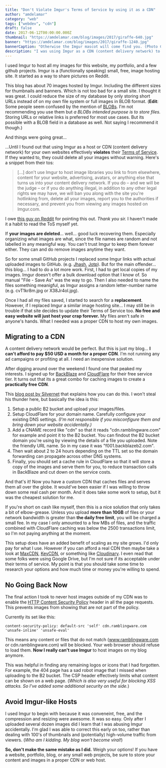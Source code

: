 ```yaml
---
title: "Don't Violate Imgur's Terms of Service by using it as a CDN"
author: "amdelamar"
category: "web"
tags: ["webdev", "cdn"]
draft: false
date: 2017-06-12T00:00:00.000Z
thumbnail: "https://amdelamar.com/blog/images/2017/giraffe-640.jpg"
banner: "https://amdelamar.com/blog/images/2017/giraffe-1240.jpg"
bannerCaption: "Otherwise the Imgur mascot will come find you. (Photo Credit: GregMontani)"
description: "I was using Imgur as a CDN (content delivery network) to host all my images for my websites. Don't make the same mistake I did!"
---
```


I used Imgur to host all my images for this website, my portfolio, and a few github projects. Imgur is a (functionally speaking) small, free, image hosting site. It started as a way to share pictures on Reddit.

This blog has about 70 images hosted by Imgur. Including the different sizes for thumbnails and banners. Which is not too bad for a small site. I thought it was great. I could reduce the size of my database by only storing short URLs instead of on my own file system or full images in BLOB format. (**Edit**: Some people seem confused by the mention of [BLOBs](https://en.wikipedia.org/wiki/Binary_large_object). I'm not recommending you use them but _a BLOBs intended purpose _is_ to store files._ Storing URLs or relative links is preferred for most use cases. But its possible with a BLOB field in a database as well. Not saying I recommend it though.)

And things were going great...

...Until I found out that using Imgur as a host or CDN (content delivery network) for your own websites effectively **violates** their [Terms of Service](https://imgur.com/tos). If they wanted to, they could delete all your images without warning. Here's a snippet from their tos:

> [...] don't use Imgur to host image libraries you link to from elsewhere, content for your website, advertising, avatars, or anything else that turns us into your content delivery network. If you do – and we will be the judge – or if you do anything illegal, in addition to any other legal rights we may have, we will ban you along with the site you're hotlinking from, delete all your images, report you to the authorities if necessary, and prevent you from viewing any images hosted on Imgur.com.

I owe [this guy on Reddit](https://www.reddit.com/r/webdev/comments/2qhf7z/is_there_any_reason_not_to_use_imgur_as_a_host/) for pointing this out. _Thank you sir._ I haven't made it a habit to read the ToS myself yet.

If **your images are deleted**... well... good luck recovering them. Especially organizing what images are what, since the file names are random and not labelled in any meanigful way. You can't trust Imgur to keep them forever either. They can and do remove images anytime they want.

So for some small GitHub projects I replaced some Imgur links with actual uploaded images to GitHub. (e.g. [Jhash](https://amdelamar.com/jhash/), [Jotp](https://amdelamar.com/jotp/)). But for the main offender... this blog... I had to do a lot more work. First, I had to get local copies of my images. Imgur doesn't offer a bulk download option that I know of. So manual "File - Save As" was the way to go. Then I also needed to name the files something meanigful, as Imgur assigns a random letter-number name (e.g. cvT1kr8m.jpg or X38Jr4ol.jpg).

Once I had all my files saved, I started to search for a **replacement**. However, if I replaced Imgur a similar image hosting site... I may still be in trouble if that site decides to update their Terms of Service too. **No free and easy website will just host your crap forever.** My files aren't safe in anyone's hands. What I needed was a proper CDN to host my own images.

## Migrating to a CDN

A content delivery network would be perfect. But this is just my blog... **I can't afford to pay $50 USD a month for a proper CDN**. I'm not running any ad campaigns or profiting at all. I need an inexpensive solution.

After digging around over the weekend I found one that peaked my interests. I signed up for [BackBlaze](https://secure.backblaze.com/b2_buckets.htm) and [CloudFlare](https://www.cloudflare.com/) for their free service tier. It turns out that its a great combo for caching images to create a **practically free CDN**.

This [blog post by Silvernet](https://silversuit.net/blog/2016/04/how-to-set-up-a-practically-free-cdn/) that explains how you can do this. I won't steal his thunder here, but basically the idea is this:

1. Setup a public B2 bucket and upload your images/files.
2. Setup CloudFlare for your domain name. Carefully configure your existing DNS settings. _(I'm not responsible if you misconfigure them and bring down your website accidentally.)_
3. Add a CNAME record like "cdn" so that it reads "cdn.ramblingware.com" for example and point it to the B2 bucket. You can findout the B2 bucket domain you're using by viewing the details of a file you uploaded. Note the friendly URL name. So in my case it was "f001.backblazeb2.com".
4. Then wait about 2 to 24 hours depending on the TTL set so the domain forwarding can propagate across other DNS systems.
5. Finally, you should set a cache rule in CloudFlare so that it will store a copy of the images and serve them for you, to reduce transaction calls in BackBlaze and cut down on the service costs.

And that's it! Now you have a custom CDN that caches files and serves them all over the globe. It would've been easier if I was willing to throw down some real cash per month. And it does take some work to setup, but it was the cheapest solution for me.

If you're short on cash like myself, then this is a nice solution that only takes a bit of elbow-grease. Unless you upload **more than 10GB** of files or your network bandwidth is greater than **the daily free limit**, you will be charged a small fee. In my case I only amounted to a few MBs of files, and the traffic combined with CloudFlare caching was below the 2500 transactions limit, so I'm not paying anything at the moment.

This setup does have an added benefit of scaling as my site grows. I'd only pay for what I use. However if you can afford a real CDN then maybe take a look at [MaxCDN](https://www.maxcdn.com/), [KeyCDN](https://www.keycdn.com/), or something like [Cloudinary](http://cloudinary.com/). I even read that some folks were using Google Drive, but I'm not sure if its acceptable under their terms of service. My point is that you should take some time to research your options and how much time or money you're willing to spend.

## No Going Back Now

The final action I took to never host images outside of my CDN was to enable the [HTTP Content Security Policy](https://content-security-policy.com/) header in all the page requests. This prevents images from showing that are not part of the policy.

Currently its set like this:

    content-security-policy: default-src 'self' cdn.ramblingware.com 'unsafe-inline' 'unsafe-eval'

This means any content or files that do not match (www.ramblingware.com or cdn.ramblingware.com) will be blocked. Your web browser should refuse to load them. **Now I really can't use Imgur** to host images on my blog anymore.

This was helpful in finding any remaining logos or icons that I had forgotten. For example, the 404 page has a sad robot image that I missed when uploading to the B2 bucket. The CSP header effectively limits what content can be shown on a web page. (_Which is also very useful for blocking XSS attacks. So I've added some additional security on the side._)

## Avoid Imgur-like Hosts

I used Imgur to begin with because it was conveneint, free, and the compression and resizing were awesome. It was so easy. Only after I uploaded several dozen images did I learn that I was abusing Imgur accidentally. I'm glad I was able to correct this early on too, rather than dealing with 100's of thumbnails and (potentially) high-volume traffic from viewers. (_Who am I kidding. My blog won't become viral!_)

**So, don't make the same mistake as I did.** Weigh your options! If you have a website, portfolio, blog, or any small web projects, be sure to store your content and images in a proper CDN or web host.
